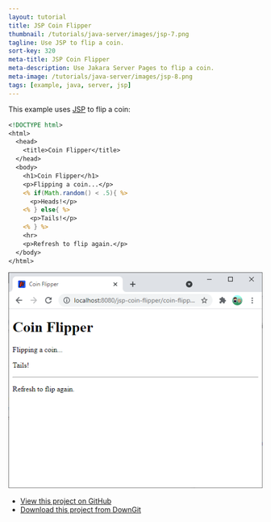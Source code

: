 ```yaml
---
layout: tutorial
title: JSP Coin Flipper
thumbnail: /tutorials/java-server/images/jsp-7.png
tagline: Use JSP to flip a coin.
sort-key: 320
meta-title: JSP Coin Flipper
meta-description: Use Jakara Server Pages to flip a coin.
meta-image: /tutorials/java-server/images/jsp-8.png
tags: [example, java, server, jsp]
---
```


This example uses [JSP](/tutorials/java-server/jsp) to flip a coin:

```jsp
<!DOCTYPE html>
<html>
  <head>
    <title>Coin Flipper</title>
  </head>
  <body>
    <h1>Coin Flipper</h1>
    <p>Flipping a coin...</p>
    <% if(Math.random() < .5){ %>
      <p>Heads!</p>
    <% } else{ %>
      <p>Tails!</p>
    <% } %>
    <hr>
    <p>Refresh to flip again.</p>
  </body>
</html>
```

![coin flipper webpage](/tutorials/java-server/images/jsp-2.png)

- [View this project on GitHub](https://github.com/KevinWorkman/HappyCoding/tree/gh-pages/examples/java-server/java-server-example-projects/jsp-coin-flipper)
- [Download this project from DownGit](https://downgit.github.io/#/home?url=https://github.com/KevinWorkman/HappyCoding/tree/gh-pages/examples/java-server/java-server-example-projects/jsp-coin-flipper)

